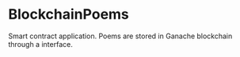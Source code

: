 # BlockchainPoems

Smart contract application. Poems are stored in Ganache blockchain through a interface.



